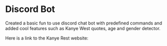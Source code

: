 <h1>Discord Bot</h1>

Created a basic fun to use discord chat bot with predefined commands and added cool features such as Kanye West quotes, age and gender detector.


Here is a link to the Kanye Rest website: <a href="https://kanye.rest/"></a>

